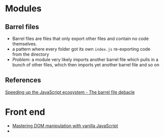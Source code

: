 # Modules
## Barrel files
- Barrel files are files that only export other files and contain no code themselves.
- a pattern where every folder got its own `index.js` re-exporting code from the directory
- *Problem*: a module very likely imports another barrel file which pulls in a bunch of other files, which then imports yet another barrel file and so on
## References
[Speeding up the JavaScript ecosystem - The barrel file debacle](https://marvinh.dev/blog/speeding-up-javascript-ecosystem-part-7/)

# Front end
- [Mastering DOM manipulation with vanilla JavaScript](https://phuoc.ng/collection/html-dom/)
- 